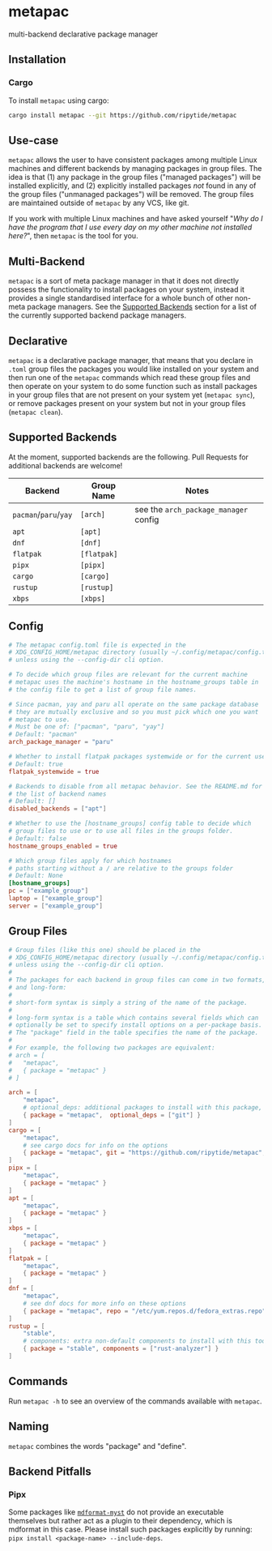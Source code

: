 # metapac

multi-backend declarative package manager

## Installation

### Cargo

To install `metapac` using cargo:

```bash
cargo install metapac --git https://github.com/ripytide/metapac
```

## Use-case

`metapac` allows the user to have consistent packages among multiple
Linux machines and different backends by managing packages in group
files. The idea is that (1) any package in the group files ("managed
packages") will be installed explicitly, and (2) explicitly installed
packages _not_ found in any of the group files ("unmanaged packages")
will be removed. The group files are maintained outside of `metapac` by
any VCS, like git.

If you work with multiple Linux machines and have asked yourself "_Why
do I have the program that I use every day on my other machine not
installed here?_", then `metapac` is the tool for you.

## Multi-Backend

`metapac` is a sort of meta package manager in that it does not
directly possess the functionality to install packages on your system,
instead it provides a single standardised interface for a whole bunch
of other non-meta package managers. See the [Supported
Backends](#supported-backends) section for a list of the currently
supported backend package managers.

## Declarative

`metapac` is a declarative package manager, that means that you declare
in `.toml` group files the packages you would like installed on your
system and then run one of the `metapac` commands which read these
group files and then operate on your system to do some function such
as install packages in your group files that are not present on your
system yet (`metapac sync`), or remove packages present on your system
but not in your group files (`metapac clean`).

## Supported Backends

At the moment, supported backends are the following. Pull Requests for
additional backends are welcome!

| Backend               | Group Name  | Notes                                 |
| --------------------- | ----------- | ------------------------------------- |
| `pacman`/`paru`/`yay` | `[arch]`    | see the `arch_package_manager` config |
| `apt`                 | `[apt]`     |                                       |
| `dnf`                 | `[dnf]`     |                                       |
| `flatpak`             | `[flatpak]` |                                       |
| `pipx`                | `[pipx]`    |                                       |
| `cargo`               | `[cargo]`   |                                       |
| `rustup`              | `[rustup]`  |                                       |
| `xbps`                | `[xbps]`    |                                       |

## Config

```toml
# The metapac config.toml file is expected in the
# XDG_CONFIG_HOME/metapac directory (usually ~/.config/metapac/config.toml)
# unless using the --config-dir cli option.

# To decide which group files are relevant for the current machine
# metapac uses the machine's hostname in the hostname_groups table in
# the config file to get a list of group file names.

# Since pacman, yay and paru all operate on the same package database
# they are mutually exclusive and so you must pick which one you want
# metapac to use.
# Must be one of: ["pacman", "paru", "yay"]
# Default: "pacman"
arch_package_manager = "paru"

# Whether to install flatpak packages systemwide or for the current user.
# Default: true
flatpak_systemwide = true

# Backends to disable from all metapac behavior. See the README.md for
# the list of backend names
# Default: []
disabled_backends = ["apt"]

# Whether to use the [hostname_groups] config table to decide which
# group files to use or to use all files in the groups folder.
# Default: false
hostname_groups_enabled = true

# Which group files apply for which hostnames
# paths starting without a / are relative to the groups folder
# Default: None
[hostname_groups]
pc = ["example_group"]
laptop = ["example_group"]
server = ["example_group"]
```

## Group Files

```toml
# Group files (like this one) should be placed in the
# XDG_CONFIG_HOME/metapac directory (usually ~/.config/metapac/config.toml)
# unless using the --config-dir cli option.
#
# The packages for each backend in group files can come in two formats, short-form
# and long-form:
#
# short-form syntax is simply a string of the name of the package.
#
# long-form syntax is a table which contains several fields which can
# optionally be set to specify install options on a per-package basis.
# The "package" field in the table specifies the name of the package.
#
# For example, the following two packages are equivalent:
# arch = [
# 	"metapac",
# 	{ package = "metapac" }
# ]

arch = [
	"metapac",
	# optional_deps: additional packages to install with this package, short-form syntax only
	{ package = "metapac",  optional_deps = ["git"] }
]
cargo = [
	"metapac",
	# see cargo docs for info on the options
	{ package = "metapac", git = "https://github.com/ripytide/metapac", all_features = true, no_default_features = false, features = [ "feature1", ] },
]
pipx = [
	"metapac",
	{ package = "metapac" }
]
apt = [
	"metapac",
	{ package = "metapac" }
]
xbps = [
	"metapac",
	{ package = "metapac" }
]
flatpak = [
	"metapac",
	{ package = "metapac" }
]
dnf = [
	"metapac",
	# see dnf docs for more info on these options
	{ package = "metapac", repo = "/etc/yum.repos.d/fedora_extras.repo" },
]
rustup = [
	"stable",
	# components: extra non-default components to install with this toolchain
	{ package = "stable", components = ["rust-analyzer"] }
]
```

## Commands

Run `metapac -h` to see an overview of the commands available with
`metapac`.

## Naming

`metapac` combines the words "package" and "define".

## Backend Pitfalls

### Pipx

Some packages like
[`mdformat-myst`](https://github.com/executablebooks/mdformat-myst) do
not provide an executable themselves but rather act as a plugin to
their dependency, which is mdformat in this case. Please install such
packages explicitly by running: `pipx install <package-name>
--include-deps`.
